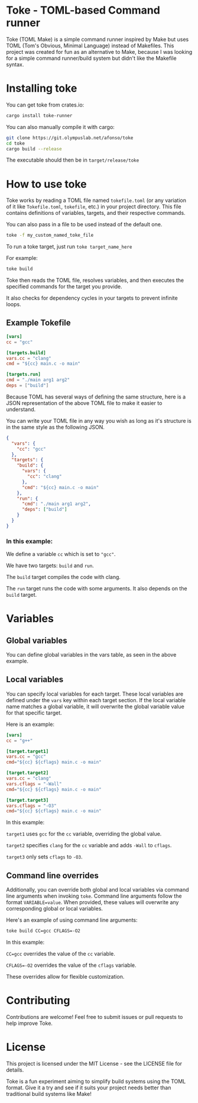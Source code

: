 # Toke - TOML-based Command runner

Toke (TOML Make) is a simple command runner inspired by Make but uses TOML (Tom's Obvious, Minimal Language) instead of Makefiles.
This project was created for fun as an alternative to Make, because I was looking for a simple command runner/build system but didn't like the Makefile syntax.

# Installing toke

You can get toke from crates.io:

```sh
cargo install toke-runner
```

You can also manually compile it with cargo:

```sh
git clone https://git.olympuslab.net/afonso/toke
cd toke
cargo build --release
```

The executable should then be in `target/release/toke`

# How to use toke

Toke works by reading a TOML file named `tokefile.toml` (or any variation of it like `Tokefile.toml`, `tokefile`, etc.) in your project directory. This file contains definitions of variables, targets, and their respective commands.

You can also pass in a file to be used instead of the default one.

```sh
toke -f my_custom_named_toke_file
```

To run a toke target, just run `toke target_name_here`

For example:

```sh
toke build
```

Toke then reads the TOML file, resolves variables, and then executes the specified commands for the target you provide.

It also checks for dependency cycles in your targets to prevent infinite loops.

## Example Tokefile

```toml
[vars]
cc = "gcc"

[targets.build]
vars.cc = "clang"
cmd = "${cc} main.c -o main"

[targets.run]
cmd = "./main arg1 arg2"
deps = ["build"]
```

Because TOML has several ways of defining the same structure, here is a JSON representation of the above TOML file to make it easier to understand.

You can write your TOML file in any way you wish as long as it's structure is in the same style as the following JSON.

```json
{
  "vars": {
    "cc": "gcc"
  },
  "targets": {
    "build": {
      "vars": {
        "cc": "clang"
      },
      "cmd": "${cc} main.c -o main"
    },
    "run": {
      "cmd": "./main arg1 arg2",
      "deps": ["build"]
    }
  }
}
```

### In this example:

We define a variable `cc` which is set to `"gcc"`.

We have two targets: `build` and `run`.

The `build` target compiles the code with clang.

The `run` target runs the code with some arguments. It also depends on the `build` target.

# Variables

## Global variables

You can define global variables in the vars table, as seen in the above example.

## Local variables

You can specify local variables for each target. These local variables are defined under the `vars` key within each target section. If the local variable name matches a global variable, it will overwrite the global variable value for that specific target.

Here is an example:

```toml
[vars]
cc = "g++"

[target.target1]
vars.cc = "gcc"
cmd="${cc} ${cflags} main.c -o main"

[target.target2]
vars.cc = "clang"
vars.cflags = "-Wall"
cmd="${cc} ${cflags} main.c -o main"

[target.target3]
vars.cflags = "-O3"
cmd="${cc} ${cflags} main.c -o main"
```

In this example:

`target1` uses `gcc` for the `cc` variable, overriding the global value.

`target2` specifies `clang` for the `cc` variable and adds `-Wall` to `cflags`.

`target3` only sets `cflags` to `-O3`.

## Command line overrides

Additionally, you can override both global and local variables via command line arguments when invoking `toke`. Command line arguments follow the format `VARIABLE=value`. When provided, these values will overwrite any corresponding global or local variables.

Here's an example of using command line arguments:

```sh
toke build CC=gcc CFLAGS=-O2
```

In this example:

`CC=gcc` overrides the value of the `cc` variable.

`CFLAGS=-O2` overrides the value of the `cflags` variable.

These overrides allow for flexible customization.

# Contributing

Contributions are welcome! Feel free to submit issues or pull requests to help improve Toke.

# License

This project is licensed under the MIT License - see the LICENSE file for details.

Toke is a fun experiment aiming to simplify build systems using the TOML format.
Give it a try and see if it suits your project needs better than traditional build systems like Make!
